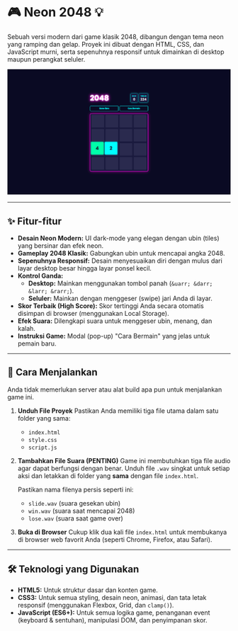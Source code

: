 # 🎮 Neon 2048 💡

Sebuah versi modern dari game klasik 2048, dibangun dengan tema neon yang ramping dan gelap. Proyek ini dibuat dengan HTML, CSS, dan JavaScript murni, serta sepenuhnya responsif untuk dimainkan di desktop maupun perangkat seluler.

![Gameplay Neon 2048](placeholder.png)

---

## ✨ Fitur-fitur

* **Desain Neon Modern:** UI dark-mode yang elegan dengan ubin (tiles) yang bersinar dan efek neon.
* **Gameplay 2048 Klasik:** Gabungkan ubin untuk mencapai angka 2048.
* **Sepenuhnya Responsif:** Desain menyesuaikan diri dengan mulus dari layar desktop besar hingga layar ponsel kecil.
* **Kontrol Ganda:**
    * **Desktop:** Mainkan menggunakan tombol panah (`&uarr; &darr; &larr; &rarr;`).
    * **Seluler:** Mainkan dengan menggeser (swipe) jari Anda di layar.
* **Skor Terbaik (High Score):** Skor tertinggi Anda secara otomatis disimpan di browser (menggunakan Local Storage).
* **Efek Suara:** Dilengkapi suara untuk menggeser ubin, menang, dan kalah.
* **Instruksi Game:** Modal (pop-up) "Cara Bermain" yang jelas untuk pemain baru.

---

## 🚀 Cara Menjalankan

Anda tidak memerlukan server atau alat build apa pun untuk menjalankan game ini.

1.  **Unduh File Proyek**
    Pastikan Anda memiliki tiga file utama dalam satu folder yang sama:
    * `index.html`
    * `style.css`
    * `script.js`

2.  **Tambahkan File Suara (PENTING)**
    Game ini membutuhkan tiga file audio agar dapat berfungsi dengan benar. Unduh file `.wav` singkat untuk setiap aksi dan letakkan di folder yang **sama** dengan file `index.html`.

    Pastikan nama filenya persis seperti ini:
    * `slide.wav` (suara gesekan ubin)
    * `win.wav` (suara saat mencapai 2048)
    * `lose.wav` (suara saat game over)

3.  **Buka di Browser**
    Cukup klik dua kali file `index.html` untuk membukanya di browser web favorit Anda (seperti Chrome, Firefox, atau Safari).

---

## 🛠️ Teknologi yang Digunakan

* **HTML5:** Untuk struktur dasar dan konten game.
* **CSS3:** Untuk semua styling, desain neon, animasi, dan tata letak responsif (menggunakan Flexbox, Grid, dan `clamp()`).
* **JavaScript (ES6+):** Untuk semua logika game, penanganan event (keyboard & sentuhan), manipulasi DOM, dan penyimpanan skor.